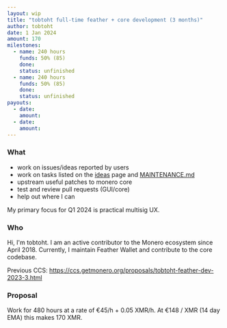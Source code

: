 ```yaml
---
layout: wip
title: "tobtoht full-time feather + core development (3 months)"
author: tobtoht
date: 1 Jan 2024
amount: 170
milestones:
  - name: 240 hours
    funds: 50% (85)
    done:
    status: unfinished
  - name: 240 hours
    funds: 50% (85)
    done:
    status: unfinished
payouts:
  - date:
    amount:
  - date:
    amount:
---
```


### What

- work on issues/ideas reported by users
- work on tasks listed on the [ideas](https://featherwallet.org/ideas/) page and [MAINTENANCE.md](https://github.com/feather-wallet/feather/blob/master/MAINTENANCE.md)
- upstream useful patches to monero core
- test and review pull requests (GUI/core)
- help out where I can

My primary focus for Q1 2024 is practical multisig UX.

### Who

Hi, I'm tobtoht. I am an active contributor to the Monero ecosystem since April 2018. Currently, I maintain Feather Wallet and contribute to the core codebase.

Previous CCS: https://ccs.getmonero.org/proposals/tobtoht-feather-dev-2023-3.html

### Proposal

Work for 480 hours at a rate of €45/h + 0.05 XMR/h. At €148 / XMR (14 day EMA) this makes 170 XMR.
